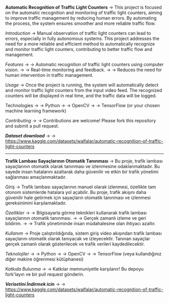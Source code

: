 **Automatic Recognition of Traffic Light Counters**
-> This project is focused on the automatic recognition and monitoring of traffic light counters, aiming to improve traffic management by reducing human errors. 
By automating the process, the system ensures smoother and more reliable traffic flow.

*Introduction*
-> Manual observation of traffic light counters can lead to errors, especially in fully autonomous systems. 
This project addresses the need for a more reliable and efficient method to automatically recognize and monitor traffic light counters, contributing to better traffic flow and management.

*Features*
-> -> Automatic recognition of traffic light counters using computer vision.
-> -> Real-time monitoring and feedback.
-> -> Reduces the need for human intervention in traffic management.

*Usage*
-> Once the project is running, the system will automatically detect and monitor traffic light counters from the input video feed. 
The recognized counters will be displayed in real time, and the traffic data will be logged.

Technologies
-> -> Python
-> -> OpenCV
-> ->  TensorFlow (or your chosen machine learning framework)

*Contributing*
-> -> Contributions are welcome! Please fork this repository and submit a pull request.

***Dataset download***
-> -> https://www.kaggle.com/datasets/walfalar/automatic-recognition-of-traffic-light-counters

-----------------------------------------------------------------------------------------------------------------------------------------------------------------------------

**Trafik Lambası Sayaçlarının Otomatik Tanınması**
-> Bu proje, trafik lambası sayaçlarının otomatik olarak tanınması ve izlenmesine odaklanmaktadır. 
Bu sayede insan hatalarını azaltarak daha güvenilir ve etkin bir trafik yönetimi sağlanması amaçlanmaktadır.

*Giriş*
-> Trafik lambası sayaçlarının manuel olarak izlenmesi, özellikle tam otonom sistemlerde hatalara yol açabilir.
Bu proje, trafik akışını daha güvenilir hale getirmek için sayaçların otomatik tanınması ve izlenmesi gereksinimini karşılamaktadır.

*Özellikler*
-> -> Bilgisayarla görme teknikleri kullanarak trafik lambası sayaçlarının otomatik tanınması.
-> -> Gerçek zamanlı izleme ve geri bildirim.
-> -> Trafik yönetiminde insan müdahalesine olan ihtiyacı azaltır.

*Kullanım*
-> Proje çalıştırıldığında, sistem giriş video akışından trafik lambası sayaçlarını otomatik olarak tanıyacak ve izleyecektir. 
Tanınan sayaçlar gerçek zamanlı olarak gösterilecek ve trafik verileri kaydedilecektir.

*Teknolojiler*
-> -> Python
-> -> OpenCV
-> -> TensorFlow (veya kullandığınız diğer makine öğrenmesi kütüphanesi)

*Katkıda Bulunma*
-> -> Katkılar memnuniyetle karşılanır! Bu depoyu fork'layın ve bir pull request gönderin.

***Verisetini İndirmek icin***
-> -> https://www.kaggle.com/datasets/walfalar/automatic-recognition-of-traffic-light-counters
